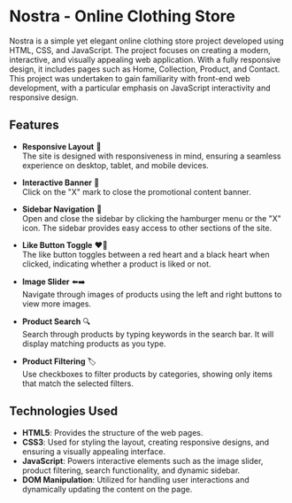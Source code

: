 # Nostra - Online Clothing Store

Nostra is a simple yet elegant online clothing store project developed using HTML, CSS, and JavaScript. The project focuses on creating a modern, interactive, and visually appealing web application. With a fully responsive design, it includes pages such as Home, Collection, Product, and Contact. This project was undertaken to gain familiarity with front-end web development, with a particular emphasis on JavaScript interactivity and responsive design.

## Features

- **Responsive Layout** 📱  
  The site is designed with responsiveness in mind, ensuring a seamless experience on desktop, tablet, and mobile devices.

- **Interactive Banner** 🎉  
  Click on the "X" mark to close the promotional content banner.

- **Sidebar Navigation** 🍔  
  Open and close the sidebar by clicking the hamburger menu or the "X" icon. The sidebar provides easy access to other sections of the site.

- **Like Button Toggle** ❤️🖤  
  The like button toggles between a red heart and a black heart when clicked, indicating whether a product is liked or not.

- **Image Slider** ⬅️➡️  
  Navigate through images of products using the left and right buttons to view more images.

- **Product Search** 🔍  
  Search through products by typing keywords in the search bar. It will display matching products as you type.

- **Product Filtering** 🏷️  
  Use checkboxes to filter products by categories, showing only items that match the selected filters.

## Technologies Used

- **HTML5**: Provides the structure of the web pages.
- **CSS3**: Used for styling the layout, creating responsive designs, and ensuring a visually appealing interface.
- **JavaScript**: Powers interactive elements such as the image slider, product filtering, search functionality, and dynamic sidebar.
- **DOM Manipulation**: Utilized for handling user interactions and dynamically updating the content on the page.
